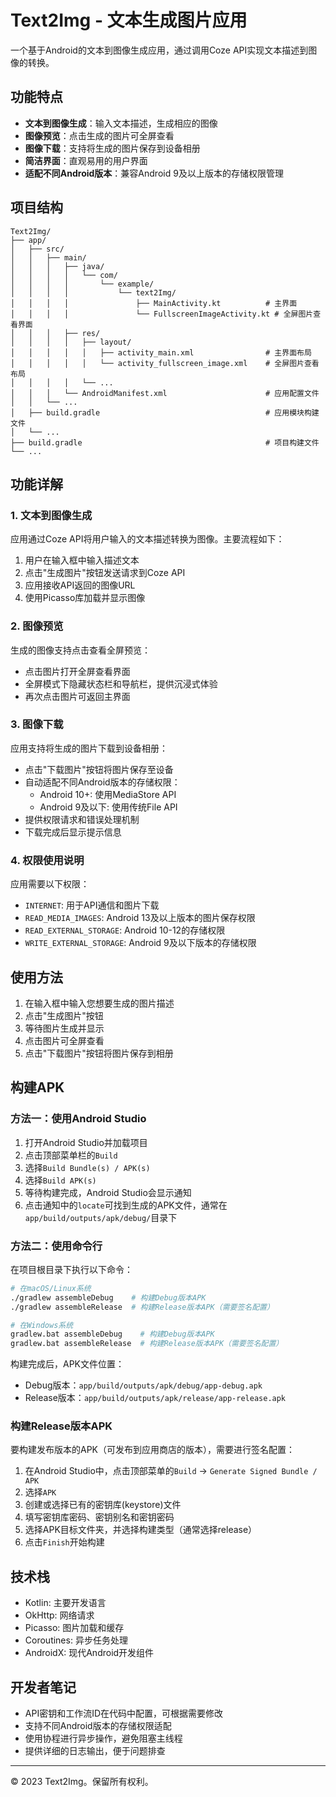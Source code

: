 # Text2Img - 文本生成图片应用

一个基于Android的文本到图像生成应用，通过调用Coze API实现文本描述到图像的转换。

## 功能特点

- **文本到图像生成**：输入文本描述，生成相应的图像
- **图像预览**：点击生成的图片可全屏查看
- **图像下载**：支持将生成的图片保存到设备相册
- **简洁界面**：直观易用的用户界面
- **适配不同Android版本**：兼容Android 9及以上版本的存储权限管理

## 项目结构

```
Text2Img/
├── app/
│   ├── src/
│   │   ├── main/
│   │   │   ├── java/
│   │   │   │   └── com/
│   │   │   │       └── example/
│   │   │   │           └── text2Img/
│   │   │   │               ├── MainActivity.kt          # 主界面
│   │   │   │               └── FullscreenImageActivity.kt # 全屏图片查看界面
│   │   │   ├── res/
│   │   │   │   ├── layout/
│   │   │   │   │   ├── activity_main.xml                # 主界面布局
│   │   │   │   │   └── activity_fullscreen_image.xml    # 全屏图片查看布局
│   │   │   │   └── ...
│   │   │   └── AndroidManifest.xml                      # 应用配置文件
│   │   └── ...
│   ├── build.gradle                                     # 应用模块构建文件
│   └── ...
├── build.gradle                                         # 项目构建文件
└── ...
```

## 功能详解

### 1. 文本到图像生成

应用通过Coze API将用户输入的文本描述转换为图像。主要流程如下：

1. 用户在输入框中输入描述文本
2. 点击"生成图片"按钮发送请求到Coze API
3. 应用接收API返回的图像URL
4. 使用Picasso库加载并显示图像

### 2. 图像预览

生成的图像支持点击查看全屏预览：

- 点击图片打开全屏查看界面
- 全屏模式下隐藏状态栏和导航栏，提供沉浸式体验
- 再次点击图片可返回主界面

### 3. 图像下载

应用支持将生成的图片下载到设备相册：

- 点击"下载图片"按钮将图片保存至设备
- 自动适配不同Android版本的存储权限：
  - Android 10+: 使用MediaStore API
  - Android 9及以下: 使用传统File API
- 提供权限请求和错误处理机制
- 下载完成后显示提示信息

### 4. 权限使用说明

应用需要以下权限：

- `INTERNET`: 用于API通信和图片下载
- `READ_MEDIA_IMAGES`: Android 13及以上版本的图片保存权限
- `READ_EXTERNAL_STORAGE`: Android 10-12的存储权限
- `WRITE_EXTERNAL_STORAGE`: Android 9及以下版本的存储权限

## 使用方法

1. 在输入框中输入您想要生成的图片描述
2. 点击"生成图片"按钮
3. 等待图片生成并显示
4. 点击图片可全屏查看
5. 点击"下载图片"按钮将图片保存到相册

## 构建APK

### 方法一：使用Android Studio

1. 打开Android Studio并加载项目
2. 点击顶部菜单栏的`Build`
3. 选择`Build Bundle(s) / APK(s)`
4. 选择`Build APK(s)`
5. 等待构建完成，Android Studio会显示通知
6. 点击通知中的`locate`可找到生成的APK文件，通常在`app/build/outputs/apk/debug/`目录下

### 方法二：使用命令行

在项目根目录下执行以下命令：

```bash
# 在macOS/Linux系统
./gradlew assembleDebug    # 构建Debug版本APK
./gradlew assembleRelease  # 构建Release版本APK（需要签名配置）

# 在Windows系统
gradlew.bat assembleDebug    # 构建Debug版本APK
gradlew.bat assembleRelease  # 构建Release版本APK（需要签名配置）
```

构建完成后，APK文件位置：
- Debug版本：`app/build/outputs/apk/debug/app-debug.apk`
- Release版本：`app/build/outputs/apk/release/app-release.apk`

### 构建Release版本APK

要构建发布版本的APK（可发布到应用商店的版本），需要进行签名配置：

1. 在Android Studio中，点击顶部菜单的`Build` -> `Generate Signed Bundle / APK`
2. 选择`APK`
3. 创建或选择已有的密钥库(keystore)文件
4. 填写密钥库密码、密钥别名和密钥密码
5. 选择APK目标文件夹，并选择构建类型（通常选择release）
6. 点击`Finish`开始构建

## 技术栈

- Kotlin: 主要开发语言
- OkHttp: 网络请求
- Picasso: 图片加载和缓存
- Coroutines: 异步任务处理
- AndroidX: 现代Android开发组件

## 开发者笔记

- API密钥和工作流ID在代码中配置，可根据需要修改
- 支持不同Android版本的存储权限适配
- 使用协程进行异步操作，避免阻塞主线程
- 提供详细的日志输出，便于问题排查

---

© 2023 Text2Img。保留所有权利。
